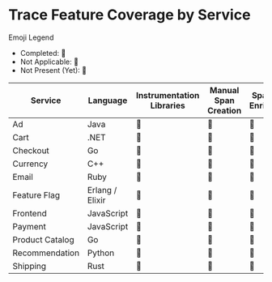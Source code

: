 # Trace Feature Coverage by Service

Emoji Legend

- Completed: :100:
- Not Applicable: :no_bell:
- Not Present (Yet): :construction:

| Service         | Language        | Instrumentation Libraries | Manual Span Creation | Span Data Enrichment | RPC Context Propagation | Span Links     | Baggage        |
|-----------------|-----------------|---------------------------|----------------------|----------------------|-------------------------|----------------|----------------|
| Ad              | Java            | :100:                     | :100:                | :100:                | :construction:          | :construction: | :construction: |
| Cart            | .NET            | :100:                     | :construction:       | :100:                | :construction:          | :construction: | :construction: |
| Checkout        | Go              | :100:                     | :100:                | :100:                | :construction:          | :construction: | :construction: |
| Currency        | C++             | :no_bell:                 | :100:                | :100:                | :100:                   | :construction: | :construction: |
| Email           | Ruby            | :100:                     | :100:                | :100:                | :construction:          | :construction: | :construction: |
| Feature Flag    | Erlang / Elixir | :100:                     | :construction:       | :construction:       | :construction:          | :construction: | :construction: |
| Frontend        | JavaScript      | :construction:            | :construction:       | :construction:       | :construction:          | :construction: | :construction: |
| Payment         | JavaScript      | :100:                     | :100:                | :100:                | :construction:          | :construction: | :construction: |
| Product Catalog | Go              | :100:                     | :construction:       | :100:                | :construction:          | :construction: | :construction: |
| Recommendation  | Python          | :100:                     | :100:                | :100:                | :construction:          | :construction: | :construction: |
| Shipping        | Rust            | :construction:            | :100:                | :100:                | :100:                   | :construction: | :construction: |

